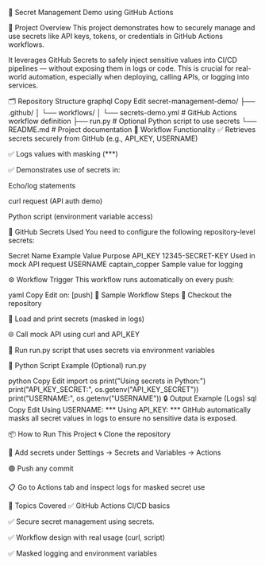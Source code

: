 🔐 Secret Management Demo using GitHub Actions



📌 Project Overview
This project demonstrates how to securely manage and use secrets like API keys, tokens, or credentials in GitHub Actions workflows.

It leverages GitHub Secrets to safely inject sensitive values into CI/CD pipelines — without exposing them in logs or code. This is crucial for real-world automation, especially when deploying, calling APIs, or logging into services.

🗂️ Repository Structure
graphql
Copy
Edit
secret-management-demo/
├── .github/
│   └── workflows/
│       └── secrets-demo.yml     # GitHub Actions workflow definition
├── run.py                       # Optional Python script to use secrets
└── README.md                    # Project documentation
🚀 Workflow Functionality
✅ Retrieves secrets securely from GitHub (e.g., API_KEY, USERNAME)

✅ Logs values with masking (***)

✅ Demonstrates use of secrets in:

Echo/log statements

curl request (API auth demo)

Python script (environment variable access)

🔧 GitHub Secrets Used
You need to configure the following repository-level secrets:

Secret Name	Example Value	Purpose
API_KEY	12345-SECRET-KEY	Used in mock API request
USERNAME	captain_copper	Sample value for logging

⚙️ Workflow Trigger
This workflow runs automatically on every push:

yaml
Copy
Edit
on: [push]
🧪 Sample Workflow Steps
🧾 Checkout the repository

🔐 Load and print secrets (masked in logs)

🌐 Call mock API using curl and API_KEY

🐍 Run run.py script that uses secrets via environment variables

🐍 Python Script Example (Optional)
run.py

python
Copy
Edit
import os
print("Using secrets in Python:")
print("API_KEY_SECRET:", os.getenv("API_KEY_SECRET"))
print("USERNAME:", os.getenv("USERNAME"))
🔒 Output Example (Logs)
sql
Copy
Edit
Using USERNAME: ***
Using API_KEY: ***
GitHub automatically masks all secret values in logs to ensure no sensitive data is exposed.

📦 How to Run This Project
🌀 Clone the repository

🔐 Add secrets under
Settings → Secrets and Variables → Actions

🟢 Push any commit

📋 Go to Actions tab and inspect logs for masked secret use

📘 Topics Covered
✅ GitHub Actions CI/CD basics

✅ Secure secret management using secrets.<NAME>

✅ Workflow design with real usage (curl, script)

✅ Masked logging and environment variables

